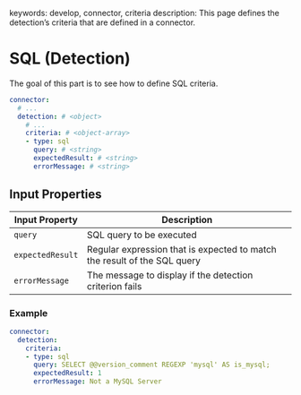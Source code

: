 keywords: develop, connector, criteria
description: This page defines the detection’s criteria that are defined in a connector.

# SQL (Detection)

The goal of this part is to see how to define SQL criteria.

```yaml
connector:
  # ...
  detection: # <object>
    # ...
    criteria: # <object-array>
    - type: sql
      query: # <string>
      expectedResult: # <string>
      errorMessage: # <string>
```

## Input Properties

| Input Property | Description |
| -------------- | ----------- |
| `query` | SQL query to be executed |
| `expectedResult` | Regular expression that is expected to match the result of the SQL query |
| `errorMessage` | The message to display if the detection criterion fails |

### Example

```yaml
connector:
  detection:
    criteria:
    - type: sql
      query: SELECT @@version_comment REGEXP 'mysql' AS is_mysql;
      expectedResult: 1
      errorMessage: Not a MySQL Server
```
